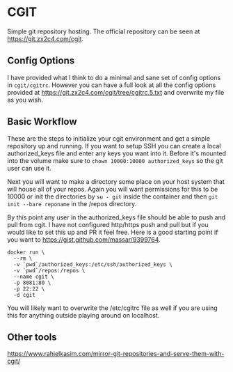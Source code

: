 CGIT
====

Simple git repository hosting. The official repository can be seen at https://git.zx2c4.com/cgit.

## Config Options

I have provided what I think to do a minimal and sane set of config options in `cgit/cgitrc`. However you can have a full look
at all the config options provided at https://git.zx2c4.com/cgit/tree/cgitrc.5.txt and overwrite my file as you wish.

## Basic Workflow

These are the steps to initialize your cgit environment and get a simple repository up and running. If you want to setup
SSH you can create a local authorized_keys file and enter any keys you want into it. Before it's mounted into the volume
make sure to `chown 10000:10000 authorized_keys` so the git user can use it.

Next you will want to make a directory some place on your host system that will house all of your repos. Again you will
want permissions for this to be 10000 or init the directories by `su - git` inside the container and then `git init --bare reponame`
in the /repos directory.

By this point any user in the authorized_keys file should be able to push and pull from cgit. I have not configured http/https push and
pull but if you would like to set this up and PR it feel free. Here is a good starting point if you want to https://gist.github.com/massar/9399764.

```
docker run \
  --rm \
  -v `pwd`/authorized_keys:/etc/ssh/authorized_keys \
  -v `pwd`/repos:/repos \
  --name cgit \
  -p 8081:80 \
  -p 22:22 \
  -d cgit
```

You will likely want to overwrite the /etc/cgitrc file as well if you are using this for anything outside playing around on localhost.

## Other tools

https://www.rahielkasim.com/mirror-git-repositories-and-serve-them-with-cgit/
